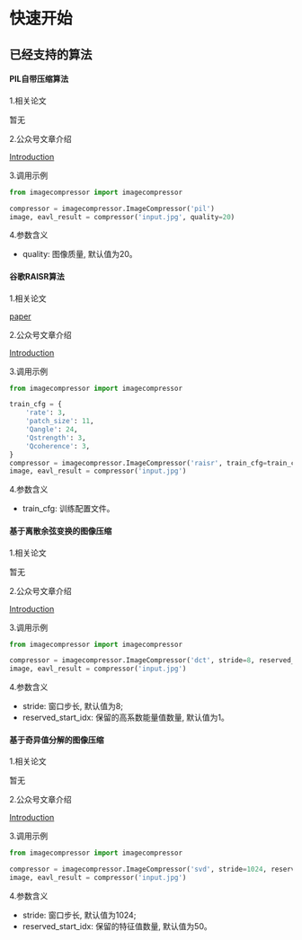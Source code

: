 # 快速开始


## 已经支持的算法

#### PIL自带压缩算法

1.相关论文

暂无

2.公众号文章介绍

[Introduction](https://mp.weixin.qq.com/s/hkUqyCO4lC_zLo0II_NUgA)

3.调用示例

```python
from imagecompressor import imagecompressor

compressor = imagecompressor.ImageCompressor('pil')
image, eavl_result = compressor('input.jpg', quality=20)
```

4.参数含义

- quality: 图像质量, 默认值为20。

#### 谷歌RAISR算法

1.相关论文

[paper](https://arxiv.org/pdf/1606.01299.pdf)

2.公众号文章介绍

[Introduction]()

3.调用示例

```python
from imagecompressor import imagecompressor

train_cfg = {
	'rate': 3,
	'patch_size': 11, 
	'Qangle': 24,
	'Qstrength': 3,
	'Qcoherence': 3,
}
compressor = imagecompressor.ImageCompressor('raisr', train_cfg=train_cfg)
image, eavl_result = compressor('input.jpg')
```

4.参数含义

- train_cfg: 训练配置文件。

#### 基于离散余弦变换的图像压缩

1.相关论文

暂无

2.公众号文章介绍

[Introduction](https://mp.weixin.qq.com/s/hkUqyCO4lC_zLo0II_NUgA)

3.调用示例

```python
from imagecompressor import imagecompressor

compressor = imagecompressor.ImageCompressor('dct', stride=8, reserved_start_idx=1)
image, eavl_result = compressor('input.jpg')
```

4.参数含义

- stride: 窗口步长, 默认值为8;
- reserved_start_idx: 保留的高系数能量值数量, 默认值为1。

#### 基于奇异值分解的图像压缩

1.相关论文

暂无

2.公众号文章介绍

[Introduction](https://mp.weixin.qq.com/s/hkUqyCO4lC_zLo0II_NUgA)

3.调用示例

```python
from imagecompressor import imagecompressor

compressor = imagecompressor.ImageCompressor('svd', stride=1024, reserved_start_idx=50)
image, eavl_result = compressor('input.jpg')
```

4.参数含义

- stride: 窗口步长, 默认值为1024;
- reserved_start_idx: 保留的特征值数量, 默认值为50。
